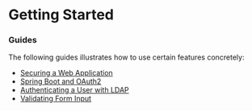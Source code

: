 # Getting Started

### Guides
The following guides illustrates how to use certain features concretely:

* [Securing a Web Application](https://spring.io/guides/gs/securing-web/)
* [Spring Boot and OAuth2](https://spring.io/guides/tutorials/spring-boot-oauth2/)
* [Authenticating a User with LDAP](https://spring.io/guides/gs/authenticating-ldap/)
* [Validating Form Input](https://spring.io/guides/gs/validating-form-input/)

